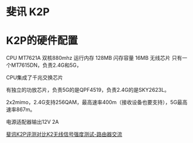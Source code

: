 # 斐讯 K2P


# K2P的硬件配置

CPU MT7621A 双核880mhz
运行内存 128MB
闪存容量 16MB
无线芯片 只有一个MT7615DN，负责2.4G和5G，

CPU集成了千兆交换芯片

有独立的功放芯片，负责5G的是QPF4519，负责2.4G的是SKY2623L。

2x2mimo，2.4G支持256QAM，最高速率400m（接收设备也要支持），5G最高速率867m。

电源适配器输出12V 2A



[斐讯K2P评测对比K2无线信号强度测试-路由器交流](http://www.acwifi.net/1976.html)
